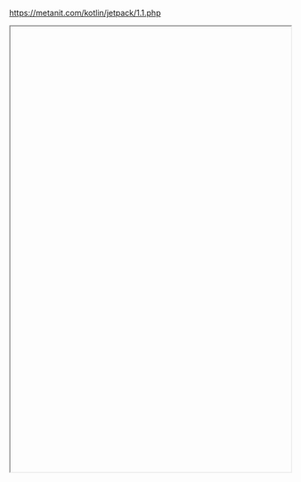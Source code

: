 https://metanit.com/kotlin/jetpack/1.1.php


<iframe 
		height = 800
		width = 100%
		padding = 0 0
		marging = 0 0
		